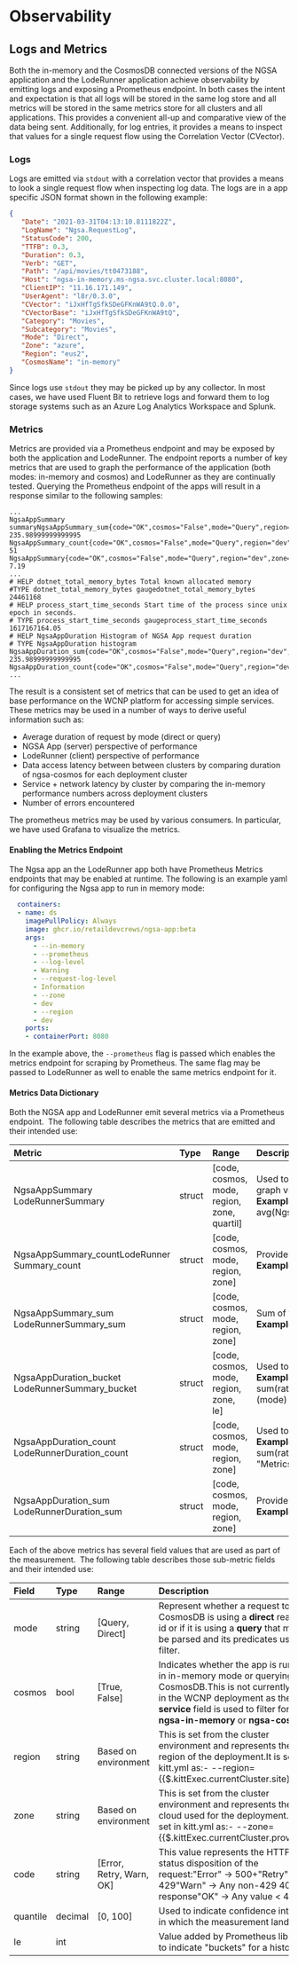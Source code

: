 # Observability

## Logs and Metrics

Both the in-memory and the CosmosDB connected versions of the NGSA application and the LodeRunner application achieve observability by emitting logs and exposing a Prometheus endpoint. In both cases the intent and expectation is that all logs will be stored in the same log store and all metrics will be stored in the same metrics store for all clusters and all applications.  This provides a convenient all-up and comparative view of the data being sent.  Additionally, for log entries, it provides a means to inspect that values for a single request flow using the Correlation Vector (CVector).

### Logs

Logs are emitted via `stdout` with a correlation vector that provides a means to look a single request flow when inspecting log data.  The logs are in a app specific JSON format shown in the following example:

```json
{
   "Date": "2021-03-31T04:13:10.8111822Z",
   "LogName": "Ngsa.RequestLog",
   "StatusCode": 200,
   "TTFB": 0.3,
   "Duration": 0.3,
   "Verb": "GET",
   "Path": "/api/movies/tt0473188",
   "Host": "ngsa-in-memory.ms-ngsa.svc.cluster.local:8080",
   "ClientIP": "11.16.171.149",
   "UserAgent": "l8r/0.3.0",
   "CVector": "iJxHfTgSfkSDeGFKnWA9tQ.0.0",
   "CVectorBase": "iJxHfTgSfkSDeGFKnWA9tQ",
   "Category": "Movies",
   "Subcategory": "Movies",
   "Mode": "Direct",
   "Zone": "azure",
   "Region": "eus2",
   "CosmosName": "in-memory"
}
```

Since logs use `stdout` they may be picked up by any collector.  In most cases, we have used Fluent Bit to retrieve logs and forward them to log storage systems such as an Azure Log Analytics Workspace and Splunk.

### Metrics

Metrics are provided via a Prometheus endpoint and may be exposed by both the application and LodeRunner.  The endpoint reports a number of key metrics that are used to graph the performance of the application (both modes: in-memory and cosmos) and LodeRunner as they are continually tested. Querying the Prometheus endpoint of the apps will result in a response similar to the following samples:

```log
...
NgsaAppSummary summaryNgsaAppSummary_sum{code="OK",cosmos="False",mode="Query",region="dev",zone="dev"} 235.98999999999995
NgsaAppSummary_count{code="OK",cosmos="False",mode="Query",region="dev",zone="dev"} 51
NgsaAppSummary{code="OK",cosmos="False",mode="Query",region="dev",zone="dev",quantile="0.9"} 7.19
...
# HELP dotnet_total_memory_bytes Total known allocated memory
#TYPE dotnet_total_memory_bytes gaugedotnet_total_memory_bytes 24461168
# HELP process_start_time_seconds Start time of the process since unix epoch in seconds.
# TYPE process_start_time_seconds gaugeprocess_start_time_seconds 1617167164.05
# HELP NgsaAppDuration Histogram of NGSA App request duration
# TYPE NgsaAppDuration histogram
NgsaAppDuration_sum{code="OK",cosmos="False",mode="Query",region="dev",zone="dev"} 235.98999999999995
NgsaAppDuration_count{code="OK",cosmos="False",mode="Query",region="dev",zone="dev"} 
...
```

The result is a consistent set of metrics that can be used to get an idea of base performance on the WCNP platform for accessing simple services.  These metrics may be used in a number of ways to derive useful information such as:

- Average duration of request by mode (direct or query)
- NGSA App (server) perspective of performance
- LodeRunner (client) perspective of performance
- Data access latency between between clusters by comparing duration of ngsa-cosmos for each deployment cluster
- Service + network latency by cluster by comparing the in-memory performance numbers across deployment clusters
- Number of errors encountered

The prometheus metrics may be used by various consumers.  In particular, we have used Grafana to visualize the metrics.

#### Enabling the Metrics Endpoint

The Ngsa app an the LodeRunner app both have Prometheus Metrics endpoints that may be enabled at runtime. The following is an example yaml for configuring the Ngsa app to run in memory mode:

```yaml
  containers:
  - name: ds
    imagePullPolicy: Always
    image: ghcr.io/retaildevcrews/ngsa-app:beta
    args:
      - --in-memory
      - --prometheus
      - --log-level
      - Warning
      - --request-log-level
      - Information
      - --zone
      - dev
      - --region
      - dev
    ports:
    - containerPort: 8080
```

In the example above, the `--prometheus` flag is passed which enables the metrics endpoint for scraping by Prometheus.  The same flag may be passed to LodeRunner as well to enable the same metrics endpoint for it.

#### Metrics Data Dictionary

Both the NGSA app and LodeRunner emit several metrics via a Prometheus endpoint.  The following table describes the metrics that are emitted and their intended use:

<!-- markdownlint-disable MD033 -->
|**Metric**|**Type**|**Range**|**Description**|
| :-- | :-- | :-- | :-- |
|NgsaAppSummary<br>LodeRunnerSummary|struct| \[code, cosmos, mode, region, zone, quartil\]|Used to calculate the average duration across request types and filter by constituent values listed in **Range**. Quartile values are used to graph values that meet the 0.95 and 0.99 confidence intervals.<br>**Example query**: avg(NgsaAppSummary{namespace="\$namespace",code="OK",service="\$service",region=~"\$region",zone="azure",quantile=~"0.95|0.99"}) by (mode, quantile)|
|NgsaAppSummary_countLodeRunner<br>Summary_count|struct|\[code, cosmos, mode, region, zone\]|Provides a running total of requests at a given time over a duration.<br>**Example query**: TBD|
|NgsaAppSummary_sum<br>LodeRunnerSummary_sum|struct|\[code, cosmos, mode, region, zone\]|Sum of the summary values at a given instance.<br>**Example query**: TBD|
|NgsaAppDuration_bucket<br>LodeRunnerSummary_bucket|struct|\[code, cosmos, mode, region, zone, le\]|Used to calculate the number of requests per intervale by a given mode (Query or Direct).<br>**Example query**: sum(rate(NgsaAppDuration_bucket{namespace="\$namespace",zone="azure",region=~"\$region",service="\$service"}\[1m\])) by (mode)|
|NgsaAppDuration_count<br>LodeRunnerDuration_count|struct|\[code, cosmos, mode, region, zone\]|Used to calculate the requests per second over a given interval. Predicates may be used to filter by any of the field values.<br>**Example query**: sum(rate(NgsaAppDuration_count{namespace='\$namespace",zone="azure",region=~"\$region",service="\$service",mode != "Metrics"}\[1m\]))|
|NgsaAppDuration_sum<br>LodeRunnerDuration_sum|struct|\[code, cosmos, mode, region, zone\]|Provides the sum of the duration values at a given instance.<br>**Example query**: TBD|

Each of the above metrics has several field values that are used as part of the measurement.  The following table describes those sub-metric fields and their intended use:

|**Field**|**Type**|**Range**|**Description**|
| :-- | :-- | :-- | :-- |
|mode|string|\[Query, Direct\]|Represent whether a request to CosmosDB is using a **direct** read by id or if it is using a **query** that must be parsed and its predicates used to filter.|
|cosmos|bool|\[True, False\]|Indicates whether the app is running in in-memory mode or querying CosmosDB.This is not currently used in the WCNP deployment as the **service** field is used to filter for **ngsa-in-memory** or **ngsa-cosmos**|
|region|string|Based on environment|This is set from the cluster environment and represents the geo region of the deployment.It is set in kitt.yml as:- --region={{$.kittExec.currentCluster.site}}|
|zone|string|Based on environment|This is set from the cluster environment and represents the cloud used for the deployment.It is set in kitt.yml as:- --zone={{$.kittExec.currentCluster.provider}}|
|code|string|\[Error, Retry, Warn, OK\]|This value represents the HTTP status disposition of the request:"Error" → 500+"Retry" → 429"Warn" → Any non-429 400 response"OK" → Any value < 400|
|quantile|decimal|\[0, 100\]|Used to indicate confidence interval in which the measurement lands.|
|le|int||Value added by Prometheus library to indicate "buckets" for a histogram|
